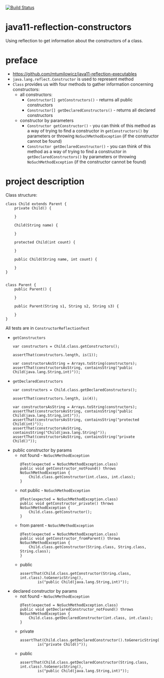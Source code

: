 [![Build Status](https://travis-ci.com/mtumilowicz/java11-reflection-constructors.svg?branch=master)](https://travis-ci.com/mtumilowicz/java11-reflection-constructors)

# java11-reflection-constructors
Using reflection to get information about the constructors of a class.

# preface
* https://github.com/mtumilowicz/java11-reflection-executables
* `java.lang.reflect.Constructor` is used to represent method
* `Class` provides us with four methods to gather information
concerning constructors:
    * all constructors:
        * `Constructor[] getConstructors()` - 
        returns all public constructors
        * `Constructor[] getDeclaredConstructors()` - 
        returns all declared constructors
    * constructor by parameters
        * `Constructor getConstructor()` - 
            you can think of this method as a way of trying to 
            find a constructor in `getConstructors()` by parameters 
            or throwing `NoSuchMethodException` (if the constructor 
            cannot be found)
        * `Constructor getDeclaredConstructor()` - 
            you can think of this method as a way of trying to 
            find a constructor in `getDeclaredConstructors()` by parameters 
            or throwing `NoSuchMethodException` (if the constructor 
            cannot be found)
            
# project description
Class structure:
```
class Child extends Parent {
    private Child() {

    }

    Child(String name) {

    }

    protected Child(int count) {

    }

    public Child(String name, int count) {

    }
}


class Parent {
    public Parent() {

    }
    
    public Parent(String s1, String s2, String s3) {
        
    }
}
```

All tests are in `ConstructorReflectionTest`
* `getConstructors`
    ```
    var constructors = Child.class.getConstructors();
    
    assertThat(constructors.length, is(1));
    
    var constructorsAsString = Arrays.toString(constructors);
    assertThat(constructorsAsString, containsString("public Child(java.lang.String,int)"));
    ```
* `getDeclaredConstructors`
    ```
    var constructors = Child.class.getDeclaredConstructors();
    
    assertThat(constructors.length, is(4));
    
    var constructorsAsString = Arrays.toString(constructors);
    assertThat(constructorsAsString, containsString("public Child(java.lang.String,int)"));
    assertThat(constructorsAsString, containsString("protected Child(int)"));
    assertThat(constructorsAsString, containsString("Child(java.lang.String)"));
    assertThat(constructorsAsString, containsString("private Child()"));
    ```
* public constructor by params
    * not found - `NoSuchMethodException`
        ```
        @Test(expected = NoSuchMethodException.class)
        public void getConstructor_notFound() throws NoSuchMethodException {
            Child.class.getConstructor(int.class, int.class);
        }
        ```
    * not public - `NoSuchMethodException`
        ```
        @Test(expected = NoSuchMethodException.class)
        public void getConstructor_private() throws NoSuchMethodException {
            Child.class.getConstructor();
        }
        ```
    * from parent - `NoSuchMethodException`
        ```
        @Test(expected = NoSuchMethodException.class)
        public void getConstructor_fromParent() throws NoSuchMethodException {
            Child.class.getConstructor(String.class, String.class, String.class);
        }
        ```
    * public
        ```
        assertThat(Child.class.getConstructor(String.class, int.class).toGenericString(),
                is("public Child(java.lang.String,int)"));
        ```
* declared constructor by params
    * not found - `NoSuchMethodException`
        ```
        @Test(expected = NoSuchMethodException.class)
        public void getDeclaredConstructor_notFound() throws NoSuchMethodException {
            Child.class.getDeclaredConstructor(int.class, int.class);
        }
        ```
    * private
        ```
        assertThat(Child.class.getDeclaredConstructor().toGenericString(),
                is("private Child()"));
        ```
    * public
        ```
        assertThat(Child.class.getDeclaredConstructor(String.class, int.class).toGenericString(),
                is("public Child(java.lang.String,int)"));
        ```